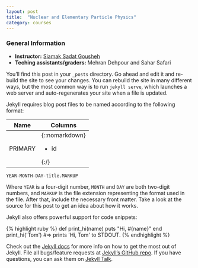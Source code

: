 ```yaml
---
layout: post
title:  "Nuclear and Elementary Particle Physics"
category: courses
---
```

### General Information
+ **Instructor:**                 [Siamak Sadat Gousheh][gousheh]
+ **Teching assistants/graders:** Mehran Dehpour and Sahar Safari

You’ll find this post in your `_posts` directory. Go ahead and edit it and re-build the site to see your changes. You can rebuild the site in many different ways, but the most common way is to run `jekyll serve`, which launches a web server and auto-regenerates your site when a file is updated.

Jekyll requires blog post files to be named according to the following format:

|Name   |Columns                               |
|-------|--------------------------------------|
|PRIMARY|{::nomarkdown}<ul><li>id</li></ul>{:/}|

`YEAR-MONTH-DAY-title.MARKUP`

Where `YEAR` is a four-digit number, `MONTH` and `DAY` are both two-digit numbers, and `MARKUP` is the file extension representing the format used in the file. After that, include the necessary front matter. Take a look at the source for this post to get an idea about how it works.

Jekyll also offers powerful support for code snippets:

{% highlight ruby %}
def print_hi(name)
  puts "Hi, #{name}"
end
print_hi('Tom')
#=> prints 'Hi, Tom' to STDOUT.
{% endhighlight %}

Check out the [Jekyll docs][jekyll-docs] for more info on how to get the most out of Jekyll. File all bugs/feature requests at [Jekyll’s GitHub repo][jekyll-gh]. If you have questions, you can ask them on [Jekyll Talk][jekyll-talk].

[jekyll-docs]: https://jekyllrb.com/docs/home
[jekyll-gh]:   https://github.com/jekyll/jekyll
[jekyll-talk]: https://talk.jekyllrb.com/
[mehran]:   mailto:m.dehpour@mail.sbu.ac.ir
[sahar]:    mailto:shr.safari@mail.sbu.ac.ir
[gousheh]:  mailto:ss-gousheh@sbu.ac.ir
